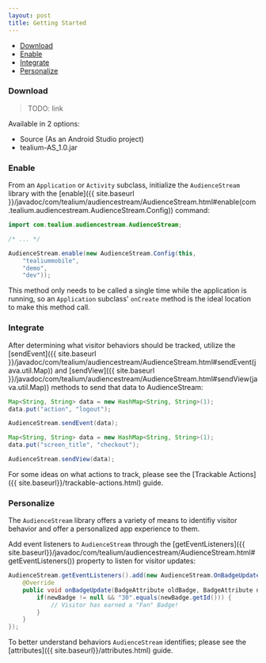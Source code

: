 ```yaml
---
layout: post
title: Getting Started
---
```


* [Download](getting-started.html#download)
* [Enable](getting-started.html#enable)
* [Integrate](getting-started.html#integrate)
* [Personalize](getting-started.html#personalize)
 
<!--more-->
 
### <span id="download"/>Download

> TODO: link

Available in 2 options: 

* Source (As an Android Studio project)
* tealium-AS_1.0.jar 

### <span id="enable"/>Enable

From an ```Application``` or ```Activity``` subclass, initialize the ```AudienceStream``` library with the [enable]({{ site.baseurl }}/javadoc/com/tealium/audiencestream/AudienceStream.html#enable(com.tealium.audiencestream.AudienceStream.Config)) command: 

```java
import com.tealium.audiencestream.AudienceStream;

/* ... */

AudienceStream.enable(new AudienceStream.Config(this, 
    "tealiummobile", 
    "demo", 
    "dev"));
```

This method only needs to be called a single time while the application is running, so an ```Application``` subclass' ```onCreate``` method is the ideal location to make this method call.

### <span id="integrate"/>Integrate

After determining what visitor behaviors should be tracked, utilize the [sendEvent]({{ site.baseurl }}/javadoc/com/tealium/audiencestream/AudienceStream.html#sendEvent(java.util.Map)) and [sendView]({{ site.baseurl }}/javadoc/com/tealium/audiencestream/AudienceStream.html#sendView(java.util.Map)) methods to send that data to AudienceStream: 

```java
Map<String, String> data = new HashMap<String, String>(1);
data.put("action", "logout");

AudienceStream.sendEvent(data);
```

```java
Map<String, String> data = new HashMap<String, String>(1);
data.put("screen_title", "checkout");

AudienceStream.sendView(data);
```

For some ideas on what actions to track, please see the [Trackable Actions]({{ site.baseurl}}/trackable-actions.html) guide.


### <span id="personalize"/>Personalize

The ```AudienceStream``` library offers a variety of means to identifiy visitor behavior and offer a personalized app experience to them.  

Add event listeners to ```AudienceStream``` through the [getEventListeners]({{ site.baseurl}}/javadoc/com/tealium/audiencestream/AudienceStream.html#getEventListeners()) property to listen for visitor updates: 

```java
AudienceStream.getEventListeners().add(new AudienceStream.OnBadgeUpdateListener() {
    @Override
    public void onBadgeUpdate(BadgeAttribute oldBadge, BadgeAttribute newBadge) {
        if(newBadge != null && "30".equals(newBadge.getId())) {
            // Visitor has earned a "Fan" Badge!
        }
    }   
});
```   
 
To better understand behaviors ```AudienceStream``` identifies; please see the [attributes]({{ site.baseurl}}/attributes.html) guide.   

 